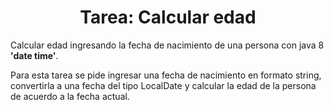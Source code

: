 <h1 align="center">Tarea: Calcular edad</h1>
<p>Calcular edad ingresando la fecha de nacimiento de una persona con java 8 <b>'date time'</b>.</p>
<p>Para esta tarea se pide ingresar una fecha de nacimiento en formato string, convertirla a una fecha del tipo LocalDate y calcular la edad de la persona de acuerdo a la fecha actual.</p>
